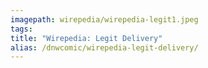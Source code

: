 ```yaml
---
imagepath: wirepedia/wirepedia-legit1.jpeg
tags:
title: "Wirepedia: Legit Delivery"
alias: /dnwcomic/wirepedia-legit-delivery/
---
```

